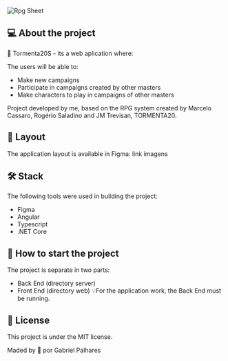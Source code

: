 ![Rpg Sheet](https://user-images.githubusercontent.com/60354322/154341810-e6df3244-59fd-41f7-a342-aa7c2bd05988.png)


## 💻 About the project
🧙 Tormenta20S - its a web aplication where:

The users will be able to:
- Make new campaigns
- Participate in campaigns created by other masters
- Make characters to play in campaigns of other masters

Project developed by me, based on the RPG system created by Marcelo Cassaro, Rogério Saladino and JM Trevisan, TORMENTA20.

## 🎨 Layout
The application layout is available in Figma:
link
imagens

## 🛠 Stack
The following tools were used in building the project:

- Figma
- Angular
- Typescript
- .NET Core

## 🚀 How to start the project
The project is separate in two parts:

- Back End (directory server)
- Front End (directory web)
💡For the application work, the Back End must be running.


## 📝 License
This project is under the MIT license.

Maded by :purple_heart: por Gabriel Palhares

